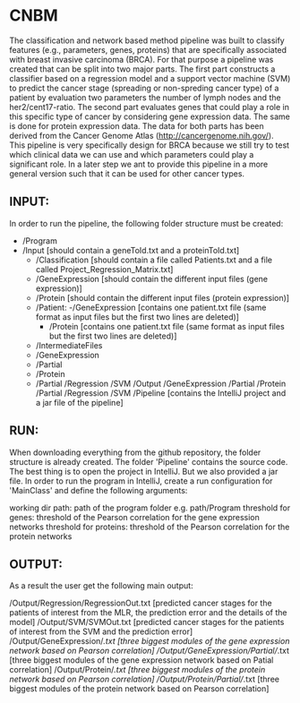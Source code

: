 # CNBM
The classification and network based method pipeline was built to classify features (e.g., parameters, genes, proteins) that are specifically associated with breast invasive carcinoma (BRCA). For that purpose a pipeline was created that can be split into two major parts. The first part constructs a classifier based on a regression model and a support vector machine (SVM) to predict the cancer stage (spreading or non-spreding cancer type) of a patient by evaluation two parameters the number of lymph nodes and the her2/cent17-ratio. The second part evaluates genes that could play a role in this specific type of cancer by considering gene expression data. The same is done for protein expression data. The data for both parts has been derived from the Cancer Genome Atlas (http://cancergenome.nih.gov/).
This pipeline is very specifically design for BRCA because we still try to test which clinical data we can use and which parameters could play a significant role. In a later step we ant to provide this pipeline in a more general version such that it can be used for other cancer types.

INPUT:
------------
In order to run the pipeline, the following folder structure must be created:

- /Program
 - /Input [should contain a geneToId.txt and a proteinToId.txt]
   - /Classification [should contain a file called Patients.txt and a file called Project_Regression_Matrix.txt]
   - /GeneExpression [should contain the different input files (gene expression)]
   - /Protein [should contain the different input files (protein expression)]
   - /Patient:
      -/GeneExpression [contains one patient.txt file (same format as input files but the first two lines are deleted)]
      - /Protein	[contains one patient.txt file (same format as input files but the first two lines are deleted)]
   - /IntermediateFiles
   - /GeneExpression 
	- /Partial
   - /Protein
	- /Partial
   /Regression
   /SVM	
 /Output
     /GeneExpression
	/Partial
     /Protein
	/Partial
     /Regression
     /SVM
 /Pipeline [contains the IntelliJ project and a jar file of the pipeline]

RUN:
------
When downloading everything from the github repository, the folder structure is already created. The folder 'Pipeline' contains the source code. The best thing is to open the project in IntelliJ. But we also provided a jar file. In order to run the program in IntelliJ, create a run configuration for 'MainClass' and define the following arguments:

<working dir path> <threshold for genes> <threshold for proteins>

working dir path: path of the program folder e.g. path/Program
threshold for genes: threshold of the Pearson correlation for the gene expression networks
threshold for proteins: threshold of the Pearson correlation for the protein networks

OUTPUT:
---------
As a result the user get the following main output:

/Output/Regression/RegressionOut.txt [predicted cancer stages for the patients of interest from the MLR, the prediction error and the details of the model]
/Output/SVM/SVMOut.txt 		     [predicted cancer stages for the patients of interest from the SVM and the prediction error]
/Output/GeneExpression/*.txt	     [three biggest modules of the gene expression network based on Pearson correlation]
/Output/GeneExpression/Partial/*.txt	     [three biggest modules of the gene expression network based on Patial correlation]
/Output/Protein/*.txt			[three biggest modules of the protein network based on Pearson correlation]
/Output/Protein/Partial/*.txt			[three biggest modules of the protein network based on Pearson correlation]
